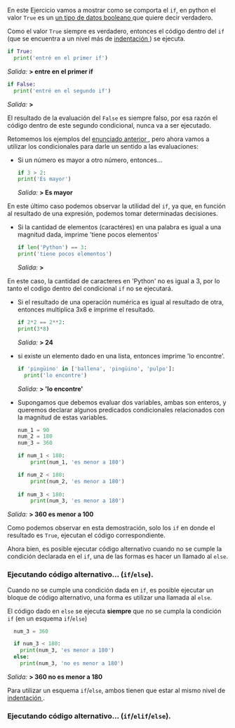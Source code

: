 En este Ejercicio vamos a mostrar como se comporta el `if`, en python el valor `True` es un <a href=https://es.wikipedia.org/wiki/Tipo_de_dato_l%C3%B3gico > un tipo de datos booleano </a>que quiere decir verdadero.

Como el valor `True` siempre es verdadero, entonces el código dentro del `if` (que se encuentra a un nivel más de <a href=https://es.wikipedia.org/wiki/Indentaci%C3%B3n> indentación </a>) se ejecuta.

``` python
if True:
  print('entré en el primer if')
```
_Salida:_
**> entre en el primer if**

``` python
if False:
  print('entré en el segundo if')
```
_Salida:_
**>**


El resultado de la evaluación del `False` es siempre falso, por esa razón el código dentro de este segundo condicional, nunca va a ser ejecutado.

Retomemos los ejemplos del <a href=#/guides/dh-mumuki/mumuki-guia-python-python-ds-condicionales/exercises/4 >enunciado anterior </a>, pero ahora vamos a utilizar los condicionales para darle un sentido a las evaluaciones:

  * Si un número es mayor a otro número, entonces...
      
      ``` python
    if 3 > 2:
      print('Es mayor')
    ```
    _Salida:_
  **> Es mayor**

En este último caso podemos observar la utilidad del `if`, ya que, en función al resultado de una expresión, podemos tomar determinadas decisiones.

  * Si la cantidad de elementos (caractéres) en una palabra es igual a una magnitud dada, imprime 'tiene pocos elementos'
      
      ``` python
    if len('Python') == 3:
      print('tiene pocos elementos')
    ```
    _Salida:_ 
  **>**

En este caso, la cantidad de caracteres en 'Python' no es igual a 3, por lo tanto el codigo dentro del condicional `if` no se ejecutará.

  * Si el resultado de una operación numérica es igual al resultado de otra, entonces multiplica 3x8 e imprime el resultado.
      
      ``` python
    if 2*2 == 2**2:
      print(3*8)
    ```
    _Salida:_
  **> 24**

  * si existe un elemento dado en una lista, entonces imprime 'lo encontre'.
      
    ``` python
    if 'pingüino' in ['ballena', 'pingüino', 'pulpo']:
      print('lo encontre')
    ```
    _Salida:_
  **> 'lo encontre'**



  * Supongamos que debemos evaluar dos variables, ambas son enteros, y queremos declarar algunos predicados condicionales relacionados con la magnitud de estas variables.

    ``` python
    num_1 = 90
    num_2 = 180
    num_3 = 360
    
    if num_1 < 180:
        print(num_1, 'es menor a 180')
    
    if num_2 < 180:
        print(num_2, 'es menor a 180')
        
    if num_3 < 180:
        print(num_3, 'es menor a 180')
    ```
  _Salida:_
  **> 360 es menor a 100**

Como podemos observar en esta demostración, solo los `if` en donde el resultado es `True`, ejecutan el código correspondiente.

Ahora bien, es posible ejecutar código alternativo cuando no se cumple la condición declarada en el `if`, una de las formas es hacer un llamado al `else`.

### Ejecutando código alternativo... (`if`/`else`).

Cuando no se cumple una condición dada en `if`, es posible ejecutar un bloque de código alternativo, una forma es utilizar una llamada al `else`.

El código dado en `else` se ejecuta **siempre** que no se cumpla la condición `if` (en un esquema `if`/`else`)

  ``` python
    num_3 = 360

    if num_3 < 180:
      print(num_3, 'es menor a 180')
    else:
      print(num_3, 'no es menor a 180')
  ```
  
  _Salida:_
  **> 360 no es menor a 180**

Para utilizar un esquema `if`/`else`, ambos tienen que estar al mismo nivel de <a href=https://es.wikipedia.org/wiki/Indentaci%C3%B3n> indentación </a>.


### Ejecutando código alternativo... (`if`/`elif`/`else`).
